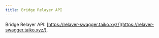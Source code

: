 ```yaml
---
title: Bridge Relayer API
---
```


Bridge Relayer API: [https://relayer-swagger.taiko.xyz/](https://relayer-swagger.taiko.xyz/).
